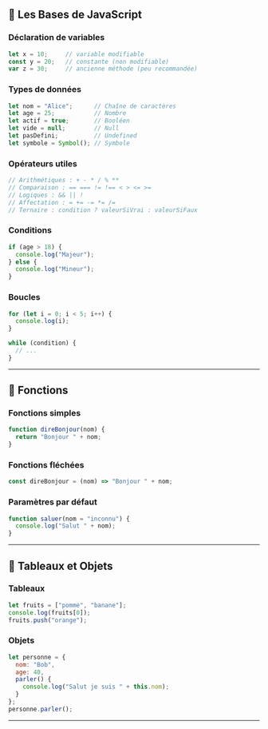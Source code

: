 ## 🧠 Les Bases de JavaScript

###  Déclaration de variables

```js
let x = 10;     // variable modifiable
const y = 20;   // constante (non modifiable)
var z = 30;     // ancienne méthode (peu recommandée)
```

###  Types de données

```js
let nom = "Alice";      // Chaîne de caractères
let age = 25;           // Nombre
let actif = true;       // Booléen
let vide = null;        // Null
let pasDefini;          // Undefined
let symbole = Symbol(); // Symbole
```

###  Opérateurs utiles

```js
// Arithmétiques : + - * / % **
// Comparaison : == === != !== < > <= >=
// Logiques : && || !
// Affectation : = += -= *= /=
// Ternaire : condition ? valeurSiVrai : valeurSiFaux
```

###  Conditions

```js
if (age > 18) {
  console.log("Majeur");
} else {
  console.log("Mineur");
}
```

###  Boucles

```js
for (let i = 0; i < 5; i++) {
  console.log(i);
}

while (condition) {
  // ...
}
```

---

## 🎯 Fonctions

###  Fonctions simples

```js
function direBonjour(nom) {
  return "Bonjour " + nom;
}
```

###  Fonctions fléchées

```js
const direBonjour = (nom) => "Bonjour " + nom;
```

###  Paramètres par défaut

```js
function saluer(nom = "inconnu") {
  console.log("Salut " + nom);
}
```

---

## 📆 Tableaux et Objets

###  Tableaux

```js
let fruits = ["pomme", "banane"];
console.log(fruits[0]);
fruits.push("orange");
```

###  Objets

```js
let personne = {
  nom: "Bob",
  age: 40,
  parler() {
    console.log("Salut je suis " + this.nom);
  }
};
personne.parler();
```

---

